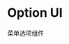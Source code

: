 # Option UI

菜单选项组件

<script lang="ts" setup>
import QuickOptionsDemo from '../../../src/components/QuickOptions/QuickOptionsDemo.vue' 
</script>

<QuickOptionsDemo />